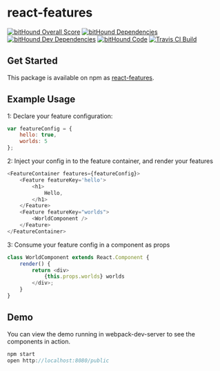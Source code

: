 # react-features

[![bitHound Overall Score](https://www.bithound.io/github/uatec/react-features/badges/score.svg)](https://www.bithound.io/github/uatec/react-features)
[![bitHound Dependencies](https://www.bithound.io/github/uatec/react-features/badges/dependencies.svg)](https://www.bithound.io/github/uatec/react-features/master/dependencies/npm)
[![bitHound Dev Dependencies](https://www.bithound.io/github/uatec/react-features/badges/devDependencies.svg)](https://www.bithound.io/github/uatec/react-features/master/dependencies/npm)
[![bitHound Code](https://www.bithound.io/github/uatec/react-features/badges/code.svg)](https://www.bithound.io/github/uatec/react-features)
[![Travis CI Build](https://api.travis-ci.org/uatec/react-features.svg)](https://travis-ci.org/uatec/react-features)

## Get Started

This package is available on npm as [react-features](https://www.npmjs.com/package/react-features).

## Example Usage

1: Declare your feature configuration:

``` javascript
var featureConfig = {
    hello: true,
    worlds: 5
};
```

2: Inject your config in to the feature container, and render your features

``` javascript
<FeatureContainer features={featureConfig}>
    <Feature featureKey='hello'>
        <h1>
            Hello,
        </h1>
    </Feature>
    <Feature featureKey="worlds">
        <WorldComponent />
    </Feature>
</FeatureContainer>
```

3: Consume your feature config in a component as props

``` javascript
class WorldComponent extends React.Component {
    render() {
        return <div>
            {this.props.worlds} worlds
        </div>;
    }
}
```

## Demo

You can view the demo running in webpack-dev-server to see the components in action.

``` javascript
npm start
open http://localhost:8080/public
```